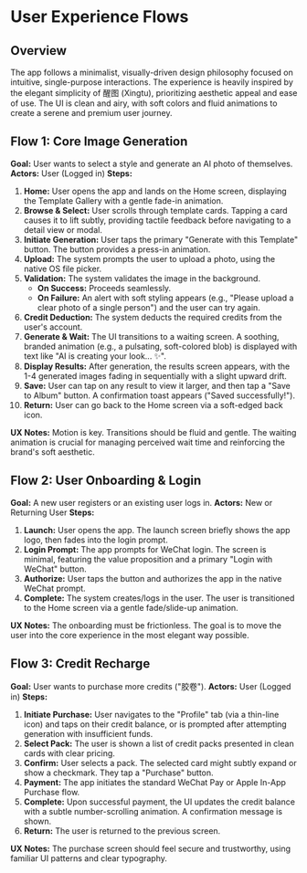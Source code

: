 # User Experience Flows

## Overview
The app follows a minimalist, visually-driven design philosophy focused on intuitive, single-purpose interactions. The experience is heavily inspired by the elegant simplicity of 醒图 (Xingtu), prioritizing aesthetic appeal and ease of use. The UI is clean and airy, with soft colors and fluid animations to create a serene and premium user journey.

## Flow 1: Core Image Generation
**Goal:** User wants to select a style and generate an AI photo of themselves.
**Actors:** User (Logged in)
**Steps:**
1.  **Home:** User opens the app and lands on the Home screen, displaying the Template Gallery with a gentle fade-in animation.
2.  **Browse & Select:** User scrolls through template cards. Tapping a card causes it to lift subtly, providing tactile feedback before navigating to a detail view or modal.
3.  **Initiate Generation:** User taps the primary "Generate with this Template" button. The button provides a press-in animation.
4.  **Upload:** The system prompts the user to upload a photo, using the native OS file picker.
5.  **Validation:** The system validates the image in the background.
    - **On Success:** Proceeds seamlessly.
    - **On Failure:** An alert with soft styling appears (e.g., "Please upload a clear photo of a single person") and the user can try again.
6.  **Credit Deduction:** The system deducts the required credits from the user's account.
7.  **Generate & Wait:** The UI transitions to a waiting screen. A soothing, branded animation (e.g., a pulsating, soft-colored blob) is displayed with text like "AI is creating your look... ✨".
8.  **Display Results:** After generation, the results screen appears, with the 1-4 generated images fading in sequentially with a slight upward drift.
9.  **Save:** User can tap on any result to view it larger, and then tap a "Save to Album" button. A confirmation toast appears ("Saved successfully!").
10. **Return:** User can go back to the Home screen via a soft-edged back icon.

**UX Notes:** Motion is key. Transitions should be fluid and gentle. The waiting animation is crucial for managing perceived wait time and reinforcing the brand's soft aesthetic.

## Flow 2: User Onboarding & Login
**Goal:** A new user registers or an existing user logs in.
**Actors:** New or Returning User
**Steps:**
1.  **Launch:** User opens the app. The launch screen briefly shows the app logo, then fades into the login prompt.
2.  **Login Prompt:** The app prompts for WeChat login. The screen is minimal, featuring the value proposition and a primary "Login with WeChat" button.
3.  **Authorize:** User taps the button and authorizes the app in the native WeChat prompt.
4.  **Complete:** The system creates/logs in the user. The user is transitioned to the Home screen via a gentle fade/slide-up animation.

**UX Notes:** The onboarding must be frictionless. The goal is to move the user into the core experience in the most elegant way possible.

## Flow 3: Credit Recharge
**Goal:** User wants to purchase more credits ("胶卷").
**Actors:** User (Logged in)
**Steps:**
1.  **Initiate Purchase:** User navigates to the "Profile" tab (via a thin-line icon) and taps on their credit balance, or is prompted after attempting generation with insufficient funds.
2.  **Select Pack:** The user is shown a list of credit packs presented in clean cards with clear pricing.
3.  **Confirm:** User selects a pack. The selected card might subtly expand or show a checkmark. They tap a "Purchase" button.
4.  **Payment:** The app initiates the standard WeChat Pay or Apple In-App Purchase flow.
5.  **Complete:** Upon successful payment, the UI updates the credit balance with a subtle number-scrolling animation. A confirmation message is shown.
6.  **Return:** The user is returned to the previous screen.

**UX Notes:** The purchase screen should feel secure and trustworthy, using familiar UI patterns and clear typography.